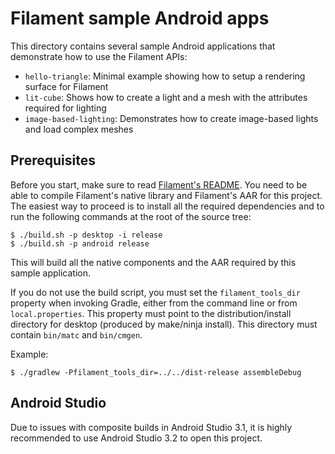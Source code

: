 # Filament sample Android apps

This directory contains several sample Android applications that demonstrate how to use the
Filament APIs:

- `hello-triangle`: Minimal example showing how to setup a rendering surface for Filament
- `lit-cube`: Shows how to create a light and a mesh with the attributes required for lighting
- `image-based-lighting`: Demonstrates how to create image-based lights and load complex meshes 

## Prerequisites

Before you start, make sure to read [Filament's README](../../README.md). You need to be able to
compile Filament's native library and Filament's AAR for this project. The easiest way to proceed
is to install all the required dependencies and to run the following commands at the root of the
source tree:

```
$ ./build.sh -p desktop -i release
$ ./build.sh -p android release
```

This will build all the native components and the AAR required by this sample application.

If you do not use the build script, you must set the `filament_tools_dir` property when invoking
Gradle, either from the command line or from `local.properties`. This property must point to the
distribution/install directory for desktop (produced by make/ninja install). This directory must
contain `bin/matc` and `bin/cmgen`.

Example:
```
$ ./gradlew -Pfilament_tools_dir=../../dist-release assembleDebug
```

## Android Studio

Due to issues with composite builds in Android Studio 3.1, it is highly recommended to use
Android Studio 3.2 to open this project.
